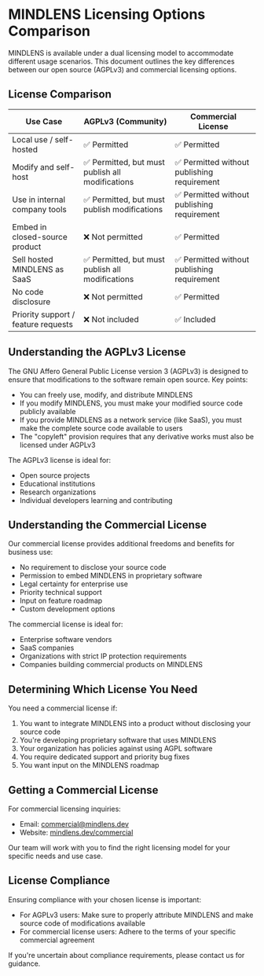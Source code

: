 # MINDLENS Licensing Options Comparison

MINDLENS is available under a dual licensing model to accommodate different usage scenarios. This document outlines the key differences between our open source (AGPLv3) and commercial licensing options.

## License Comparison

| Use Case | AGPLv3 (Community) | Commercial License |
|----------------------------------------|-------------|-------------|
| Local use / self-hosted | ✅ Permitted | ✅ Permitted |
| Modify and self-host | ✅ Permitted, but must publish all modifications | ✅ Permitted without publishing requirement |
| Use in internal company tools | ✅ Permitted, but must publish modifications | ✅ Permitted without publishing requirement |
| Embed in closed-source product | ❌ Not permitted | ✅ Permitted |
| Sell hosted MINDLENS as SaaS | ✅ Permitted, but must publish all modifications | ✅ Permitted without publishing requirement |
| No code disclosure | ❌ Not permitted | ✅ Permitted |
| Priority support / feature requests | ❌ Not included | ✅ Included |

## Understanding the AGPLv3 License

The GNU Affero General Public License version 3 (AGPLv3) is designed to ensure that modifications to the software remain open source. Key points:

- You can freely use, modify, and distribute MINDLENS
- If you modify MINDLENS, you must make your modified source code publicly available
- If you provide MINDLENS as a network service (like SaaS), you must make the complete source code available to users
- The "copyleft" provision requires that any derivative works must also be licensed under AGPLv3

The AGPLv3 license is ideal for:
- Open source projects
- Educational institutions
- Research organizations
- Individual developers learning and contributing

## Understanding the Commercial License

Our commercial license provides additional freedoms and benefits for business use:

- No requirement to disclose your source code
- Permission to embed MINDLENS in proprietary software
- Legal certainty for enterprise use
- Priority technical support
- Input on feature roadmap
- Custom development options

The commercial license is ideal for:
- Enterprise software vendors
- SaaS companies
- Organizations with strict IP protection requirements
- Companies building commercial products on MINDLENS

## Determining Which License You Need

You need a commercial license if:

1. You want to integrate MINDLENS into a product without disclosing your source code
2. You're developing proprietary software that uses MINDLENS
3. Your organization has policies against using AGPL software
4. You require dedicated support and priority bug fixes
5. You want input on the MINDLENS roadmap

## Getting a Commercial License

For commercial licensing inquiries:

- Email: commercial@mindlens.dev
- Website: [mindlens.dev/commercial](https://mindlens.dev/commercial)

Our team will work with you to find the right licensing model for your specific needs and use case.

## License Compliance

Ensuring compliance with your chosen license is important:

- For AGPLv3 users: Make sure to properly attribute MINDLENS and make source code of modifications available
- For commercial license users: Adhere to the terms of your specific commercial agreement

If you're uncertain about compliance requirements, please contact us for guidance.